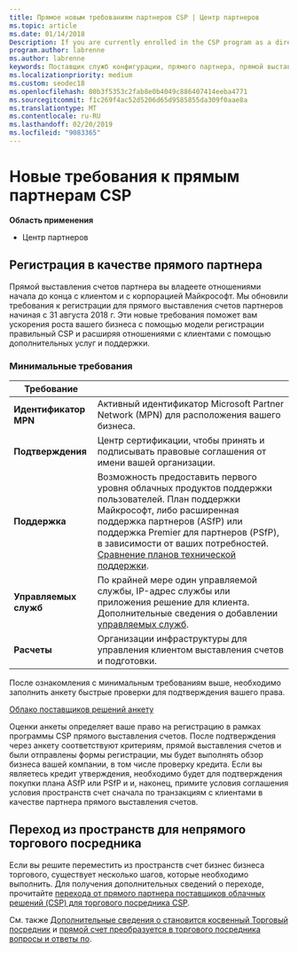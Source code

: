```yaml
---
title: Прямое новым требованиям партнеров CSP | Центр партнеров
ms.topic: article
ms.date: 01/14/2018
Description: If you are currently enrolled in the CSP program as a direct partner, you should prepare to meet these updated support and services requirements.
program.author: labrenne
ms.author: labrenne
keywords: Поставщик служб конфигурации, прямого партнера, прямой выставления счетов, требования
ms.localizationpriority: medium
ms.custom: seodec18
ms.openlocfilehash: 80b3f5353c2fab8e0b4049c886407414eeba4771
ms.sourcegitcommit: f1c269f4ac52d5206d65d9585855da309f0aae8a
ms.translationtype: MT
ms.contentlocale: ru-RU
ms.lasthandoff: 02/20/2019
ms.locfileid: "9083365"
---
```

# <a name="csp-direct-partner-new-requirements"></a>Новые требования к прямым партнерам CSP

**Область применения**

- Центр партнеров

## <a name="enroll-as-a-direct-partner"></a>Регистрация в качестве прямого партнера

Прямой выставления счетов партнера вы владеете отношениями начала до конца с клиентом и с корпорацией Майкрософт. Мы обновили требования к регистрации для прямого выставления счетов партнеров начиная с 31 августа 2018 г. Эти новые требования поможет вам ускорения роста вашего бизнеса с помощью модели регистрации правильный CSP и расширяя отношениями с клиентами с помощью дополнительных услуг и поддержки. 

### <a name="minimum-requirements"></a>Минимальные требования

|**Требование**|                             |
|--------------------------------|--------------------------------------------------------------|
|**Идентификатор MPN**   |Активный идентификатор Microsoft Partner Network (MPN) для расположения вашего бизнеса.   |
|**Подтверждения**   |Центр сертификации, чтобы принять и подписывать правовые соглашения от имени вашей организации.|
|**Поддержка**  |Возможность предоставить первого уровня облачных продуктов поддержки пользователей. План поддержки Майкрософт, либо расширенная поддержка партнеров (ASfP) или поддержка Premier для партнеров (PSfP), в зависимости от ваших потребностей. [Сравнение планов технической поддержки](https://partner.microsoft.com/en-US/support/partnersupport). |
|**Управляемых служб**   |По крайней мере один управляемой службы, IP-адрес службы или приложения решение для клиента. Дополнительные сведения о добавлении [управляемых служб](https://partner.microsoft.com/en-US/business-opportunities/managed-services-provider).|
|**Расчеты** |Организации инфраструктуры для управления клиентом выставления счетов и подготовки. 

После ознакомления с минимальным требованиям выше, необходимо заполнить анкету быстрые проверки для подтверждения вашего права. 

[Облако поставщиков решений анкету](https://partner.microsoft.com/cloud-solution-provider/assessment)

Оценки анкеты определяет ваше право на регистрацию в рамках программы CSP прямого выставления счетов. После подтверждения через анкету соответствуют критериям, прямой выставления счетов и были отправлены формы регистрации, мы будет выполнять обзор бизнеса вашей компании, в том числе проверку кредита. Если вы являетесь кредит утверждения, необходимо будет для подтверждения покупки плана ASfP или PSfP и и, наконец, примите условия соглашения условия пространств счет сначала по транзакциям с клиентами в качестве партнера прямого выставления счетов.

## <a name="transition-from-direct-to-indirect-reseller"></a>Переход из пространств для непрямого торгового посредника

Если вы решите переместить из пространств счет бизнес бизнеса торгового, существует несколько шагов, которые необходимо выполнить. Для получения дополнительных сведений о переходе, прочитайте [перехода от прямого партнера поставщиков облачных решений (CSP) для торгового посредника CSP](transition-direct-to-indirect.md). 

См. также [Дополнительные сведения о становится косвенный Торговый посредник](https://assetsprod.microsoft.com/csp-directbill-to-indirect-transition.pdf) и [прямой счет преобразуется в торгового посредника вопросы и ответы по](http://assetsprod.microsoft.com/mpn/direct-bill-partner-faq.pdf).